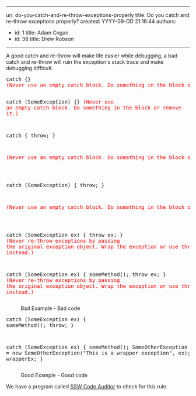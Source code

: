 

---
uri: do-you-catch-and-re-throw-exceptions-properly
title: Do you catch and re-throw exceptions properly?
created: YYYY-09-DD 21:16:44
authors:
  - id: 1
    title: Adam Cogan
  - id: 38
    title: Drew Robson
---




<span class='intro'> <p>​A good catch and re-throw will make life easier while debugging, a bad catch and re-throw will ruin the exception's stack trace and make debugging difficult.</p> </span>

<dl class="bad"><dt><pre>catch &#123;&#125; 
<span style="color&#58;#ff0000;">(Never use an empty catch block. Do something in the block or remove it.)</span>

catch (SomeException) &#123;&#125; 
<span style="color&#58;#ff0000;">(Never use an empty catch block. Do something in the block or remove it.)</span>

catch &#123; throw; &#125; 
<pre><span style="color&#58;#ff0000;">(Never use an empty catch block. Do something in the block or remove it.)</span></pre>
catch (SomeException) &#123; throw; &#125; 
<pre><span style="color&#58;#ff0000;">(Never use an empty catch block. Do something in the block or remove it.)</span></pre>
catch (SomeException ex) &#123; throw ex; &#125; 
<span style="color&#58;#ff0000;">(Never re-throw exceptions by passing the original exception object. Wrap the exception or use throw; instead.)</span>

catch (SomeException ex) &#123; someMethod(); throw ex; &#125; 
<span style="color&#58;#ff0000;">(Never re-throw exceptions by passing the original exception object. Wrap the exception or use throw; instead.)
</span>
</pre></dt><dd>Bad Example - Bad code</dd></dl><dl class="good"><dt><pre>catch (SomeException ex) 
&#123; 
     someMethod(); 
     throw; 
&#125;

catch (SomeException ex) 
&#123; 
     someMethod(); 
     SomeOtherException wrapperEx = new SomeOtherException(&quot;This is a wrapper exception&quot;, ex);
     throw wrapperEx; 
&#125;
</pre></dt><dd>Good Example - Good code</dd></dl><p>
   <span class="ssw-rteStyle-YellowBorderBox">We have a program called&#160;<a href="http&#58;//www.ssw.com.au/ssw/CodeAuditor/Default.aspx">SSW Code Auditor</a>&#160;to check for this rule.</span></p>


